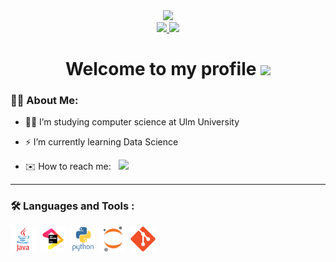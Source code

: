<div id="header" align="center">
  <img src="https://media1.giphy.com/media/5eLDrEaRGHegx2FeF2/giphy.gif?cid=790b7611ljrzqwcvlbg72hvp7m76emzap172g2no7oi8j9of&rid=giphy.gif&ct=s" width="200"/>
  
  <div id="social">
    <a href="https://www.linkedin.com/in/fabian-karl-3511b2173/">
      <img src="https://img.shields.io/badge/LinkedIn-blue?logo=linkedin&logoColor=blue&style=social" height="30"/>
    </a>
    <a href="https://twitter.com/FabiKarl">
      <img src="https://img.shields.io/badge/Twitter-blue?logo=twitter&logoColor=blue&style=social" height="30"/>
    </a>
  </div>

  <h1>
    Welcome to my profile
    <img src="https://media.giphy.com/media/hvRJCLFzcasrR4ia7z/giphy.gif" width="30px"/>
  </h1>
</div>

### :man_technologist: About Me:
  - :man_student: I’m  studying computer science at Ulm University

  - :zap: I’m currently learning Data Science

  - :envelope: How to reach me: &nbsp; 
    <a href="https://www.linkedin.com/in/fabian-karl-3511b2173/">
      <img src="https://img.shields.io/badge/-Fabian_Karl-blue?style=flat&logo=Linkedin&logoColor=white" height="18"/>
    </a>

---
### :hammer_and_wrench: Languages and Tools :
  <div id="tools">
    <img src="https://github.com/devicons/devicon/blob/master/icons/java/java-original-wordmark.svg" title="Java" alt="Java" width="40" height="40"/>&nbsp;
    <img src="https://github.com/devicons/devicon/blob/master/icons/jetbrains/jetbrains-original.svg" title="Jetbrains-IDE" alt="Jetbrains-IDE" width="40" height="40"/>&nbsp;
    <img src="https://github.com/devicons/devicon/blob/master/icons/python/python-original-wordmark.svg" title="Python" alt="Python" width="40" height="40"/>&nbsp;
    <img src="https://github.com/devicons/devicon/blob/master/icons/jupyter/jupyter-original.svg" title="Jupyter" alt="Jupyter" width="40" height="40"/>&nbsp;
    <img src="https://github.com/devicons/devicon/blob/master/icons/git/git-plain.svg" title="Git" alt="Git" width="40" height="40"/>&nbsp;
    
  </div>
